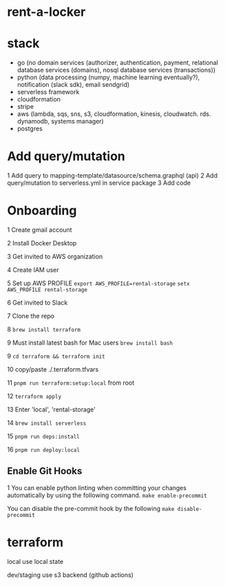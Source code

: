 # rent-a-locker

# stack

- go (no domain services (authorizer, authentication, payment, relational database services (domains), nosql database services (transactions))
- python (data processing (numpy, machine learning eventually?), notification (slack sdk), email sendgrid)
- serverless framework
- cloudformation
- stripe
- aws (lambda, sqs, sns, s3, cloudformation, kinesis, cloudwatch. rds. dynamodb, systems manager)
- postgres

# Add query/mutation

1 Add query to mapping-template/datasource/schema.graphql (api)
2 Add query/mutation to serverless.yml in service package
3 Add code

# Onboarding

1 Create gmail account

2 Install Docker Desktop

3 Get invited to AWS organization

4 Create IAM user

5 Set up AWS PROFILE
`export AWS_PROFILE=rental-storage`
`setx AWS_PROFILE rental-storage`

6 Get invited to Slack

7 Clone the repo

8 `brew install terraform`

9 Must install latest bash for Mac users
`brew install bash`

9 `cd terraform && terraform init`

10 copy/paste ./.terraform.tfvars

11 `pnpm run terraform:setup:local` from root

12 `terraform apply`

13 Enter 'local', 'rental-storage'

14 `brew install serverless`

15 `pnpm run deps:install`

16 `pnpm run deploy:local`

## Enable Git Hooks

1 You can enable python linting when committing your changes automatically by using the following command.
`make enable-precommit`

You can disable the pre-commit hook by the following
`make disable-precommit`

# terraform

local
use local state

dev/staging
use s3 backend (github actions)
